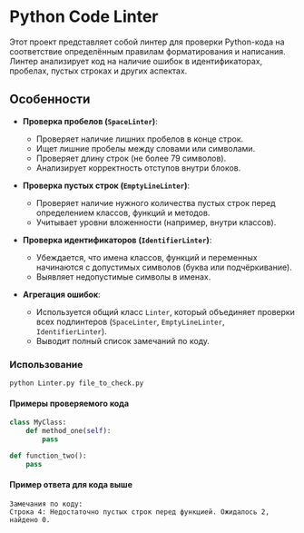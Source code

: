 # Python Code Linter

Этот проект представляет собой линтер для проверки Python-кода на соответствие определённым правилам форматирования и написания. Линтер анализирует код на наличие ошибок в идентификаторах, пробелах, пустых строках и других аспектах.

## Особенности

- **Проверка пробелов (`SpaceLinter`)**:
  - Проверяет наличие лишних пробелов в конце строк.
  - Ищет лишние пробелы между словами или символами.
  - Проверяет длину строк (не более 79 символов).
  - Анализирует корректность отступов внутри блоков.

- **Проверка пустых строк (`EmptyLineLinter`)**:
  - Проверяет наличие нужного количества пустых строк перед определением классов, функций и методов.
  - Учитывает уровни вложенности (например, внутри классов).

- **Проверка идентификаторов (`IdentifierLinter`)**:
  - Убеждается, что имена классов, функций и переменных начинаются с допустимых символов (буква или подчёркивание).
  - Выявляет недопустимые символы в именах.

- **Агрегация ошибок**:
  - Используется общий класс `Linter`, который объединяет проверки всех подлинтеров (`SpaceLinter`, `EmptyLineLinter`, `IdentifierLinter`).
  - Выводит полный список замечаний по коду.

### Использование
`python Linter.py file_to_check.py`

#### Примеры проверяемого кода
```python
class MyClass:
    def method_one(self):
        pass

def function_two():
    pass 
```

#### Пример ответа для кода выше
```
Замечания по коду:
Строка 4: Недостаточно пустых строк перед функцией. Ожидалось 2, найдено 0.
```
